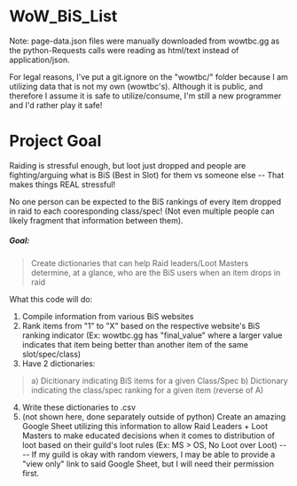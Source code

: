 # WoW_BiS_List

Note: page-data.json files were manually downloaded from wowtbc.gg as the python-Requests calls were reading as html/text instead of application/json.

For legal reasons, I've put a git.ignore on the "wowtbc/" folder because I am utilizing data that is not my own (wowtbc's). Although it is public, and therefore I assume it is safe to utilize/consume, I'm still a new programmer and I'd rather play it safe!

# Project Goal
Raiding is stressful enough, but loot just dropped and people are fighting/arguing what is BiS (Best in Slot) for them vs someone else -- That makes things REAL stressful!

No one person can be expected to the BiS rankings of every item dropped in raid to each cooresponding class/spec! (Not even multiple people can likely fragment that information between them).

##### Goal:
> Create dictionaries that can help Raid leaders/Loot Masters determine, at a glance, who are the BiS users when an item drops in raid

What this code will do:

1. Compile information from various BiS websites
2. Rank items from "1" to "X" based on the respective website's BiS ranking indicator (Ex: wowtbc.gg has "final_value" where a larger value indicates that item being better than another item of the same slot/spec/class)
3. Have 2 dictionaries:
> a) Dicitionary indicating BiS items for a given Class/Spec
> b) Dictionary indicating the class/spec ranking for a given item (reverse of A)
4. Write these dictionaries to .csv
5. (not shown here, done separately outside of python) Create an amazing Google Sheet utilizing this information to allow Raid Leaders + Loot Masters to make educated decisions when it comes to distribution of loot based on their guild's loot rules (Ex: MS > OS, No Loot over Loot)
---- If my guild is okay with random viewers, I may be able to provide a "view only" link to said Google Sheet, but I will need their permission first.
